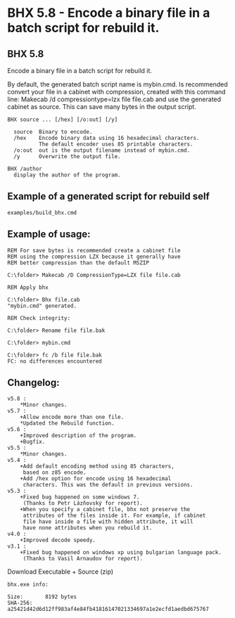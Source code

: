 # BHX 5.8 - Encode a binary file in a batch script for rebuild it.

## BHX 5.8
Encode a binary file in a batch script for rebuild it.

By default, the generated batch script name is mybin.cmd.
Is recommended convert your file in a cabinet
with compression, created with this command line:
Makecab /d compressiontype=lzx file file.cab
and use the generated cabinet as source.
This can save many bytes in the output script.

```
BHX source ... [/hex] [/o:out] [/y]

  source  Binary to encode.
  /hex    Encode binary data using 16 hexadecimal characters.
          The default encoder uses 85 printable characters.
  /o:out  out is the output filename instead of mybin.cmd.
  /y      Overwrite the output file.

BHX /author
  display the author of the program.
```

## Example of a generated script for rebuild self

`examples/build_bhx.cmd`

## Example of usage:

```
REM For save bytes is recommended create a cabinet file
REM using the compression LZX because it generally have
REM better compression than the default MSZIP

C:\folder> Makecab /D CompressionType=LZX file file.cab

REM Apply bhx

C:\folder> Bhx file.cab
"mybin.cmd" generated.

REM Check integrity:

C:\folder> Rename file file.bak

C:\folder> mybin.cmd

C:\folder> fc /b file file.bak
FC: no differences encountered
```

## Changelog:

```
v5.8 :
	*Minor changes.
v5.7 :
	+Allow encode more than one file.
	*Updated the Rebuild function.
v5.6 :
	+Improved description of the program.
	+Bugfix.
v5.5 :
	*Minor changes.
v5.4 :
	+Add default encoding method using 85 characters,
	 based on z85 encode.
	+Add /hex option for encode using 16 hexadecimal
	 characters. This was the default in previous versions.
v5.3 :
	+Fixed bug happened on some windows 7.
	 (Thanks to Petr Lázňovský for report).
	+When you specify a cabinet file, bhx not preserve the
	 attributes of the files inside it. For example, if cabinet
	 file have inside a file with hidden attribute, it will
	 have none attributes when you rebuild it.
v4.0 :
	+Improved decode speedy.
v3.1 :
	+Fixed bug happened on windows xp using bulgarian language pack.
	 (Thanks to Vasil Arnaudov for report).
```

Download Executable + Source (zip)

```
bhx.exe info:

Size:		8192 bytes
SHA-256:	a25421d42d6d12ff983af4e84fb41816147021334697a1e2ecfd1aedbd675767
```
